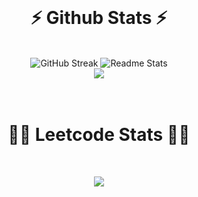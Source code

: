 <br>
    <h1 align="center">⚡ Github Stats ⚡</h1>
<br>
<div align=center>
    <img max-width=100% height=auto src="https://streak-stats.demolab.com?user=the-kalki&theme=tokyonight&border_radius=20&show_icons=true&type=png" alt="GitHub Streak" />
    <img max-width=100% height=auto src="https://github-readme-stats.vercel.app/api?username=the-kalki&show_icons=true&theme=react&rank_icon=github&border_radius=20" alt="Readme Stats" />
    <br/>
    <img max-width=100% height=auto src="https://github-readme-stats.vercel.app/api/top-langs/?username=the-kalki&layout=donut&theme=react">
</div>
<br>
<br/>

<h1 align="center">👨‍💻 Leetcode Stats 👨‍💻</h1>
<br/>
<p align="center">
  <img height=auto max-width=100% src="https://leetcard.jacoblin.cool/prabhaw_kr?theme=dark&font=Fira%20Code&ext=heatmap" />
</p>
